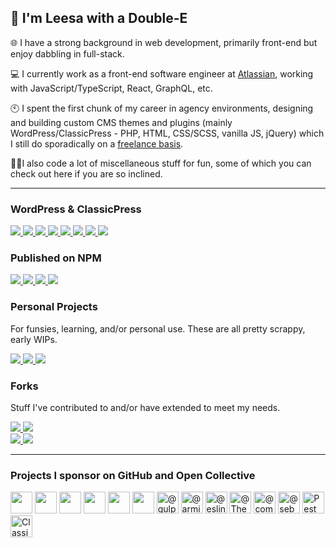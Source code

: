 ## 👋 I'm Leesa with a Double-E

🌐&nbsp;I have a strong background in web development, primarily front-end but enjoy dabbling in full-stack.

:computer: I currently work as a front-end software engineer at [Atlassian](https://www.atlassian.com/company/careers), working with JavaScript/TypeScript, React, GraphQL, etc.

:clock10: I spent the first chunk of my career in agency environments, designing and building custom CMS themes and plugins (mainly
WordPress/ClassicPress - PHP, HTML, CSS/SCSS, vanilla JS, jQuery) which I still do sporadically on
a [freelance basis](https://www.doubleedesign.com.au).

👩‍💻I also code a lot of miscellaneous stuff for fun, some of which you can check out here if you are so inclined. 

---

### WordPress & ClassicPress

<div>
<a href="https://github.com/doubleedesign/acf-dynamic-preview">
  <img src="https://github-readme-stats-doubleedesign.vercel.app/api/pin/?username=doubleedesign&repo=acf-dynamic-preview" />
</a>
<a href="https://github.com/doubleedesign/doublee-breadcrumbs">
  <img src="https://github-readme-stats-doubleedesign.vercel.app/api/pin/?username=doubleedesign&repo=doublee-breadcrumbs" />
</a>
<a href="https://github.com/doubleedesign/simple-document-portal">
  <img src="https://github-readme-stats-doubleedesign.vercel.app/api/pin/?username=doubleedesign&repo=simple-document-portal" />
</a>
<a href="https://github.com/doubleedesign/doublee-base-plugin">
  <img src="https://github-readme-stats-doubleedesign.vercel.app/api/pin/?username=doubleedesign&repo=doublee-base-plugin" />
</a>
<a href="https://github.com/doubleedesign/classicpress-plugin-compatibility-override">
  <img src="https://github-readme-stats-doubleedesign.vercel.app/api/pin/?username=doubleedesign&repo=classicpress-plugin-compatibility-override" />
</a>
<a href="https://github.com/doubleedesign/doublee-classicpress-polyfills">
  <img src="https://github-readme-stats-doubleedesign.vercel.app/api/pin/?username=doubleedesign&repo=doublee-classicpress-polyfills" />
</a>
<a href="https://github.com/doubleedesign/classicpress-plugin-dependencies">
  <img src="https://github-readme-stats-doubleedesign.vercel.app/api/pin/?username=doubleedesign&repo=classicpress-plugin-dependencies" />
</a>
<a href="https://github.com/doubleedesign/wp-plugin-template">
  <img src="https://github-readme-stats-doubleedesign.vercel.app/api/pin/?username=doubleedesign&repo=wp-plugin-template" />
</a>
</div>

### Published on NPM

<div>
    <a href="https://www.github.com/doubleedesign/animate-into-view">
      <img src="https://github-readme-stats-doubleedesign.vercel.app/api/pin/?username=doubleedesign&repo=animate-into-view" />
    </a>
    <a href="https://www.github.com/doubleedesign/styled-media-queries">
      <img src="https://github-readme-stats-doubleedesign.vercel.app/api/pin/?username=doubleedesign&repo=styled-media-queries" />
    </a>
    <a href="https://www.github.com/doubleedesign/type-checker">
      <img src="https://github-readme-stats-doubleedesign.vercel.app/api/pin/?username=doubleedesign&repo=type-checker" />
    </a>
    <a href="https://www.github.com/doubleedesign/generate-vue-cli">
      <img src="https://github-readme-stats-doubleedesign.vercel.app/api/pin/?username=doubleedesign&repo=generate-vue-cli" />
    </a>
</div>

### Personal Projects

For funsies, learning, and/or personal use. These are all pretty scrappy, early WIPs.
<div>
    <a href="https://github.com/doubleedesign/fey-factor">
        <img src="https://github-readme-stats-doubleedesign.vercel.app/api/pin/?username=doubleedesign&repo=fey-factor&v=2" />
    </a> 
    <a href="https://github.com/doubleedesign/comet-components">
        <img src="https://github-readme-stats-doubleedesign.vercel.app/api/pin/?username=doubleedesign&repo=comet-components&v=3" />
    </a>
    <a href="https://www.github.com/doubleedesign/friends-ipsum">
      <img src="https://github-readme-stats-doubleedesign.vercel.app/api/pin/?username=doubleedesign&repo=friends-ipsum" />
    </a>
</div>

### Forks

Stuff I've contributed to and/or have extended to meet my needs.
<div>
<a href="https://github.com/doubleedesign/generate-react-cli">
  <img src="https://github-readme-stats-doubleedesign.vercel.app/api/pin/?username=doubleedesign&repo=generate-react-cli" />
</a>
  <a href="https://github.com/doubleedesign/Hover.scss">
  <img src="https://github-readme-stats-doubleedesign.vercel.app/api/pin/?username=doubleedesign&repo=Hover.scss" />
</a>
</div>
<div>
    <a href="https://github.com/doubleedesign/baguetteBox.js">
        <img src="https://github-readme-stats-doubleedesign.vercel.app/api/pin/?username=doubleedesign&repo=baguetteBox.js" />
    </a>
    <a href="https://github.com/doubleedesign/lifxware">
    <img src="https://github-readme-stats-doubleedesign.vercel.app/api/pin/?username=doubleedesign&repo=lifxware" />
    </a>
</div>

---
### Projects I sponsor on GitHub and Open Collective

<a href="https://opencollective.com/vuejs" title="VueJS"><img width="35" src="https://images.opencollective.com/vuejs/5447764/logo.png"/></a>
<a href="https://opencollective.com/vue3-sfc-loader" title="Vue SFC Loader"><img width="35" src="https://images.opencollective.com/vue3-sfc-loader/logo.png" alt=""></a>
<a href="https://opencollective.com/storybook" title="Storybook"><img width="35" src="https://images.opencollective.com/storybook/1a8ec03/logo.png" alt=""></a>
<a href="https://opencollective.com/sass" title="Sass Open Source Foundation"><img width="35" src="https://images.opencollective.com/sass/5087a54/logo.png" alt=""/></a>
<a href="https://opencollective.com/styled-components" title="styled-components"><img width="35" src="https://images.opencollective.com/styled-components/dedfe2f/logo.png" alt=""/></a>
<a href="https://opencollective.com/rollup" title="Rollup"><img width="35" src="https://images.opencollective.com/rollup/cdfa4d0/logo.png"></a>
<a href="https://github.com/gulpjs" title="GulpJS"><img src="https://avatars.githubusercontent.com/u/6200624?s=70&amp;v=4" width="35" height="35" alt="@gulpjs"></a>
<a href="https://github.com/arminbro/generate-react-cli" title="generate-react-cli"><img src="https://avatars.githubusercontent.com/u/3334599?s=70&amp;v=4" width="35" height="35" alt="@arminbro"></a>
<a href="https://github.com/eslint" title="eslint"><img src="https://avatars.githubusercontent.com/u/6019716?s=70&amp;v=4" width="35" height="35" alt="@eslint"></a>
<a href="https://github.com/ThePHPF" title="The PHP Foundation"><img src="https://avatars.githubusercontent.com/u/94920063?s=70&amp;v=4" width="35" height="35" alt="@ThePHPF"></a>
<a href="https://github.com/composer" title="Composer"><img src="https://avatars.githubusercontent.com/u/837015?s=70&amp;v=4" width="35" height="35" alt="@composer"></a>
<a href="https://github.com/sebastianbergmann/phpunit" title="PHPUnit"><img src="https://avatars.githubusercontent.com/u/25218?s=70&amp;v=4" width="35" height="35" alt="@sebastianbergmann"></a>
<a href="https://github.com/pestphp/pest" title="Pest"><img alt="Pest PHP" src="https://avatars.githubusercontent.com/u/62078253?s=48&amp;v=4" width="35" height="35"></a>
<a href="https://opencollective.com/classicpress" title="ClassicPress"><img alt="ClassicPress" src="https://avatars.githubusercontent.com/u/42489192?s=200&v=4" width="35" height="35"></a>
